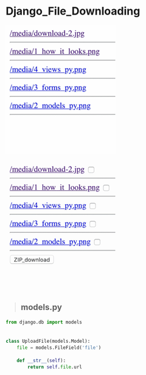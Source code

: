 # Django_File_Downloading

![download_as_it_is](download_as_it_is.gif)



![download_as_zip](download_as_zip.gif)

> ## models.py
``` python
from django.db import models


class UploadFile(models.Model):
    file = models.FileField('file')

    def __str__(self):
        return self.file.url
```
